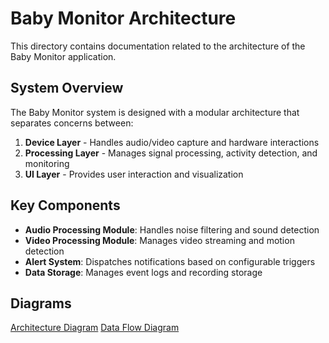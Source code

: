 # Baby Monitor Architecture

This directory contains documentation related to the architecture of the Baby Monitor application.

## System Overview

The Baby Monitor system is designed with a modular architecture that separates concerns between:

1. **Device Layer** - Handles audio/video capture and hardware interactions
2. **Processing Layer** - Manages signal processing, activity detection, and monitoring
3. **UI Layer** - Provides user interaction and visualization

## Key Components

- **Audio Processing Module**: Handles noise filtering and sound detection
- **Video Processing Module**: Manages video streaming and motion detection
- **Alert System**: Dispatches notifications based on configurable triggers
- **Data Storage**: Manages event logs and recording storage

## Diagrams

[Architecture Diagram](./architecture-diagram.md)
[Data Flow Diagram](./data-flow.md) 